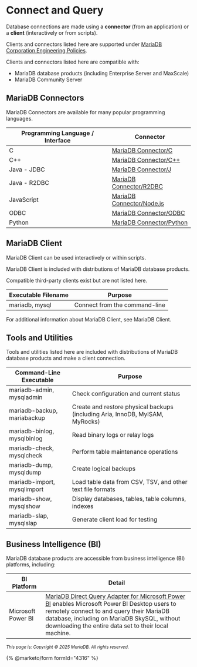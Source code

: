 # Connect and Query

Database connections are made using a **connector** (from an application) or a **client** (interactively or from scripts).

Clients and connectors listed here are supported under [MariaDB Corporation Engineering Policies](https://mariadb.com/engineering-policies/).

Clients and connectors listed here are compatible with:

* MariaDB database products (including Enterprise Server and MaxScale)
* MariaDB Community Server

## MariaDB Connectors

MariaDB Connectors are available for many popular programming languages.

| Programming Language / Interface | Connector                                                                                            |
| -------------------------------- | ---------------------------------------------------------------------------------------------------- |
| C                                | [MariaDB Connector/C](https://app.gitbook.com/s/CjGYMsT2MVP4nd3IyW2L/mariadb-connector-c)            |
| C++                              | [MariaDB Connector/C++](https://app.gitbook.com/s/CjGYMsT2MVP4nd3IyW2L/mariadb-connector-cpp)        |
| Java - JDBC                      | [MariaDB Connector/J](https://app.gitbook.com/s/CjGYMsT2MVP4nd3IyW2L/mariadb-connector-j)            |
| Java - R2DBC                     | [MariaDB Connector/R2DBC](https://app.gitbook.com/s/CjGYMsT2MVP4nd3IyW2L/mariadb-connector-r2dbc)    |
| JavaScript                       | [MariaDB Connector/Node.js](https://app.gitbook.com/s/CjGYMsT2MVP4nd3IyW2L/mariadb-connector-nodejs) |
| ODBC                             | [MariaDB Connector/ODBC](https://app.gitbook.com/s/CjGYMsT2MVP4nd3IyW2L/mariadb-connector-odbc)      |
| Python                           | [MariaDB Connector/Python](https://app.gitbook.com/s/CjGYMsT2MVP4nd3IyW2L/mariadb-connector-python)  |

## MariaDB Client

MariaDB Client can be used interactively or within scripts.

MariaDB Client is included with distributions of MariaDB database products.

Compatible third-party clients exist but are not listed here.

| Executable Filename | Purpose                       |
| ------------------- | ----------------------------- |
| mariadb, mysql      | Connect from the command-line |

For additional information about MariaDB Client, see MariaDB Client.

## Tools and Utilities

Tools and utilities listed here are included with distributions of MariaDB database products and make a client connection.

| Command-Line Executable     | Purpose                                                                       |
| --------------------------- | ----------------------------------------------------------------------------- |
| mariadb-admin, mysqladmin   | Check configuration and current status                                        |
| mariadb-backup, mariabackup | Create and restore physical backups (including Aria, InnoDB, MyISAM, MyRocks) |
| mariadb-binlog, mysqlbinlog | Read binary logs or relay logs                                                |
| mariadb-check, mysqlcheck   | Perform table maintenance operations                                          |
| mariadb-dump, mysqldump     | Create logical backups                                                        |
| mariadb-import, mysqlimport | Load table data from CSV, TSV, and other text file formats                    |
| mariadb-show, mysqlshow     | Display databases, tables, table columns, indexes                             |
| mariadb-slap, mysqlslap     | Generate client load for testing                                              |

## Business Intelligence (BI)

MariaDB database products are accessible from business intelligence (BI) platforms, including:

| BI Platform        | Detail                                                                                                                                                                                                                                                                                                                                            |
| ------------------ | ------------------------------------------------------------------------------------------------------------------------------------------------------------------------------------------------------------------------------------------------------------------------------------------------------------------------------------------------- |
| Microsoft Power BI | [MariaDB Direct Query Adapter for Microsoft Power BI](../../graphical-and-enhanced-clients/mariadb-direct-query-adapter-for-microsoft-power-bi.md) enables Microsoft Power BI Desktop users to remotely connect to and query their MariaDB database, including on MariaDB SkySQL, without downloading the entire data set to their local machine. |

<sub>_This page is: Copyright © 2025 MariaDB. All rights reserved._</sub>

{% @marketo/form formId="4316" %}
